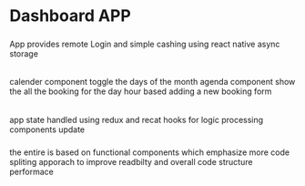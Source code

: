 # Dashboard APP

#####

App provides remote Login and simple cashing using react native async storage 

######

calender component toggle the days of the month 
agenda component show the all the booking for the day hour based 
adding a new booking form 

######

app state handled using redux and recat hooks for logic processing components update 

#####

the entire is based on functional components which emphasize more code spliting apporach to improve readbilty and overall code structure performace 

